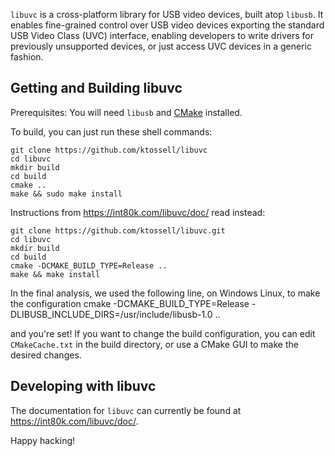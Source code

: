 `libuvc` is a cross-platform library for USB video devices, built atop `libusb`.
It enables fine-grained control over USB video devices exporting the standard USB Video Class
(UVC) interface, enabling developers to write drivers for previously unsupported devices,
or just access UVC devices in a generic fashion.

## Getting and Building libuvc

Prerequisites: You will need `libusb` and [CMake](http://www.cmake.org/) installed.

To build, you can just run these shell commands:

    git clone https://github.com/ktossell/libuvc
    cd libuvc
    mkdir build
    cd build
    cmake ..
    make && sudo make install

Instructions from https://int80k.com/libuvc/doc/ read instead:

	git clone https://github.com/ktossell/libuvc.git
	cd libuvc
	mkdir build
	cd build
	cmake -DCMAKE_BUILD_TYPE=Release ..
	make && make install

In the final analysis, we used the following line, on Windows Linux, to make the configuration
	cmake -DCMAKE_BUILD_TYPE=Release -DLIBUSB_INCLUDE_DIRS=/usr/include/libusb-1.0 ..

and you're set! If you want to change the build configuration, you can edit `CMakeCache.txt`
in the build directory, or use a CMake GUI to make the desired changes.

## Developing with libuvc

The documentation for `libuvc` can currently be found at https://int80k.com/libuvc/doc/.

Happy hacking!
